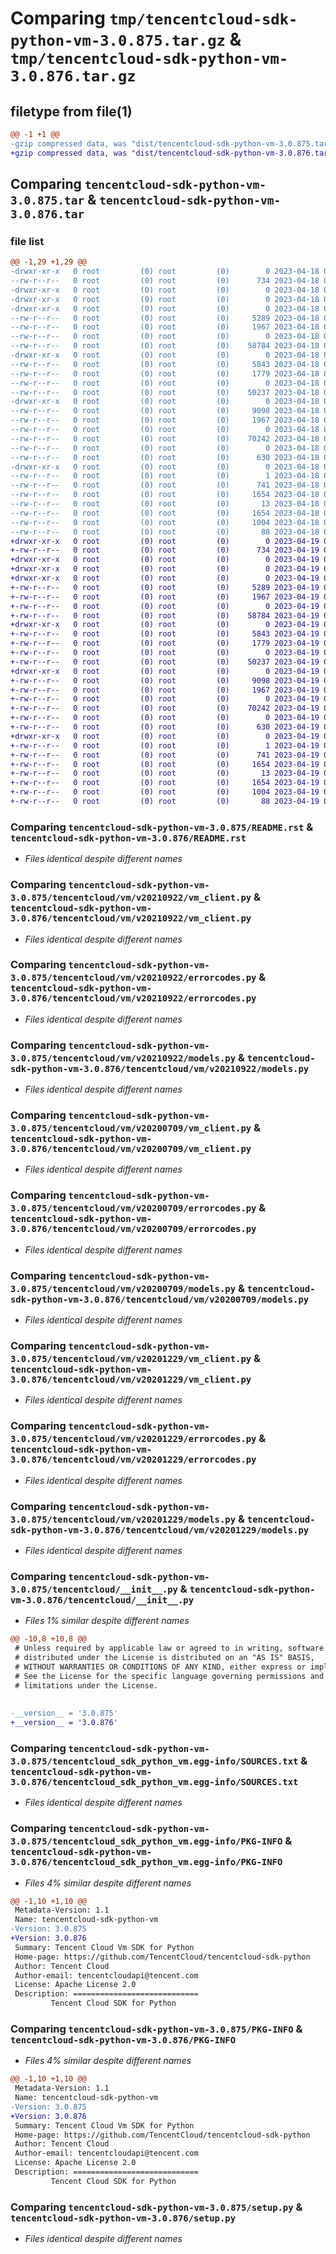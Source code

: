 # Comparing `tmp/tencentcloud-sdk-python-vm-3.0.875.tar.gz` & `tmp/tencentcloud-sdk-python-vm-3.0.876.tar.gz`

## filetype from file(1)

```diff
@@ -1 +1 @@
-gzip compressed data, was "dist/tencentcloud-sdk-python-vm-3.0.875.tar", last modified: Tue Apr 18 01:04:38 2023, max compression
+gzip compressed data, was "dist/tencentcloud-sdk-python-vm-3.0.876.tar", last modified: Wed Apr 19 00:42:37 2023, max compression
```

## Comparing `tencentcloud-sdk-python-vm-3.0.875.tar` & `tencentcloud-sdk-python-vm-3.0.876.tar`

### file list

```diff
@@ -1,29 +1,29 @@
-drwxr-xr-x   0 root         (0) root         (0)        0 2023-04-18 01:04:38.000000 tencentcloud-sdk-python-vm-3.0.875/
--rw-r--r--   0 root         (0) root         (0)      734 2023-04-18 01:04:38.000000 tencentcloud-sdk-python-vm-3.0.875/README.rst
-drwxr-xr-x   0 root         (0) root         (0)        0 2023-04-18 01:04:38.000000 tencentcloud-sdk-python-vm-3.0.875/tencentcloud/
-drwxr-xr-x   0 root         (0) root         (0)        0 2023-04-18 01:04:38.000000 tencentcloud-sdk-python-vm-3.0.875/tencentcloud/vm/
-drwxr-xr-x   0 root         (0) root         (0)        0 2023-04-18 01:04:38.000000 tencentcloud-sdk-python-vm-3.0.875/tencentcloud/vm/v20210922/
--rw-r--r--   0 root         (0) root         (0)     5289 2023-04-18 01:04:38.000000 tencentcloud-sdk-python-vm-3.0.875/tencentcloud/vm/v20210922/vm_client.py
--rw-r--r--   0 root         (0) root         (0)     1967 2023-04-18 01:04:38.000000 tencentcloud-sdk-python-vm-3.0.875/tencentcloud/vm/v20210922/errorcodes.py
--rw-r--r--   0 root         (0) root         (0)        0 2023-04-18 01:04:38.000000 tencentcloud-sdk-python-vm-3.0.875/tencentcloud/vm/v20210922/__init__.py
--rw-r--r--   0 root         (0) root         (0)    58784 2023-04-18 01:04:38.000000 tencentcloud-sdk-python-vm-3.0.875/tencentcloud/vm/v20210922/models.py
-drwxr-xr-x   0 root         (0) root         (0)        0 2023-04-18 01:04:38.000000 tencentcloud-sdk-python-vm-3.0.875/tencentcloud/vm/v20200709/
--rw-r--r--   0 root         (0) root         (0)     5843 2023-04-18 01:04:38.000000 tencentcloud-sdk-python-vm-3.0.875/tencentcloud/vm/v20200709/vm_client.py
--rw-r--r--   0 root         (0) root         (0)     1779 2023-04-18 01:04:38.000000 tencentcloud-sdk-python-vm-3.0.875/tencentcloud/vm/v20200709/errorcodes.py
--rw-r--r--   0 root         (0) root         (0)        0 2023-04-18 01:04:38.000000 tencentcloud-sdk-python-vm-3.0.875/tencentcloud/vm/v20200709/__init__.py
--rw-r--r--   0 root         (0) root         (0)    50237 2023-04-18 01:04:38.000000 tencentcloud-sdk-python-vm-3.0.875/tencentcloud/vm/v20200709/models.py
-drwxr-xr-x   0 root         (0) root         (0)        0 2023-04-18 01:04:38.000000 tencentcloud-sdk-python-vm-3.0.875/tencentcloud/vm/v20201229/
--rw-r--r--   0 root         (0) root         (0)     9098 2023-04-18 01:04:38.000000 tencentcloud-sdk-python-vm-3.0.875/tencentcloud/vm/v20201229/vm_client.py
--rw-r--r--   0 root         (0) root         (0)     1967 2023-04-18 01:04:38.000000 tencentcloud-sdk-python-vm-3.0.875/tencentcloud/vm/v20201229/errorcodes.py
--rw-r--r--   0 root         (0) root         (0)        0 2023-04-18 01:04:38.000000 tencentcloud-sdk-python-vm-3.0.875/tencentcloud/vm/v20201229/__init__.py
--rw-r--r--   0 root         (0) root         (0)    70242 2023-04-18 01:04:38.000000 tencentcloud-sdk-python-vm-3.0.875/tencentcloud/vm/v20201229/models.py
--rw-r--r--   0 root         (0) root         (0)        0 2023-04-18 01:04:38.000000 tencentcloud-sdk-python-vm-3.0.875/tencentcloud/vm/__init__.py
--rw-r--r--   0 root         (0) root         (0)      630 2023-04-18 01:04:38.000000 tencentcloud-sdk-python-vm-3.0.875/tencentcloud/__init__.py
-drwxr-xr-x   0 root         (0) root         (0)        0 2023-04-18 01:04:38.000000 tencentcloud-sdk-python-vm-3.0.875/tencentcloud_sdk_python_vm.egg-info/
--rw-r--r--   0 root         (0) root         (0)        1 2023-04-18 01:04:38.000000 tencentcloud-sdk-python-vm-3.0.875/tencentcloud_sdk_python_vm.egg-info/dependency_links.txt
--rw-r--r--   0 root         (0) root         (0)      741 2023-04-18 01:04:38.000000 tencentcloud-sdk-python-vm-3.0.875/tencentcloud_sdk_python_vm.egg-info/SOURCES.txt
--rw-r--r--   0 root         (0) root         (0)     1654 2023-04-18 01:04:38.000000 tencentcloud-sdk-python-vm-3.0.875/tencentcloud_sdk_python_vm.egg-info/PKG-INFO
--rw-r--r--   0 root         (0) root         (0)       13 2023-04-18 01:04:38.000000 tencentcloud-sdk-python-vm-3.0.875/tencentcloud_sdk_python_vm.egg-info/top_level.txt
--rw-r--r--   0 root         (0) root         (0)     1654 2023-04-18 01:04:38.000000 tencentcloud-sdk-python-vm-3.0.875/PKG-INFO
--rw-r--r--   0 root         (0) root         (0)     1004 2023-04-18 01:04:38.000000 tencentcloud-sdk-python-vm-3.0.875/setup.py
--rw-r--r--   0 root         (0) root         (0)       88 2023-04-18 01:04:38.000000 tencentcloud-sdk-python-vm-3.0.875/setup.cfg
+drwxr-xr-x   0 root         (0) root         (0)        0 2023-04-19 00:42:37.000000 tencentcloud-sdk-python-vm-3.0.876/
+-rw-r--r--   0 root         (0) root         (0)      734 2023-04-19 00:42:37.000000 tencentcloud-sdk-python-vm-3.0.876/README.rst
+drwxr-xr-x   0 root         (0) root         (0)        0 2023-04-19 00:42:37.000000 tencentcloud-sdk-python-vm-3.0.876/tencentcloud/
+drwxr-xr-x   0 root         (0) root         (0)        0 2023-04-19 00:42:37.000000 tencentcloud-sdk-python-vm-3.0.876/tencentcloud/vm/
+drwxr-xr-x   0 root         (0) root         (0)        0 2023-04-19 00:42:37.000000 tencentcloud-sdk-python-vm-3.0.876/tencentcloud/vm/v20210922/
+-rw-r--r--   0 root         (0) root         (0)     5289 2023-04-19 00:42:37.000000 tencentcloud-sdk-python-vm-3.0.876/tencentcloud/vm/v20210922/vm_client.py
+-rw-r--r--   0 root         (0) root         (0)     1967 2023-04-19 00:42:37.000000 tencentcloud-sdk-python-vm-3.0.876/tencentcloud/vm/v20210922/errorcodes.py
+-rw-r--r--   0 root         (0) root         (0)        0 2023-04-19 00:42:37.000000 tencentcloud-sdk-python-vm-3.0.876/tencentcloud/vm/v20210922/__init__.py
+-rw-r--r--   0 root         (0) root         (0)    58784 2023-04-19 00:42:37.000000 tencentcloud-sdk-python-vm-3.0.876/tencentcloud/vm/v20210922/models.py
+drwxr-xr-x   0 root         (0) root         (0)        0 2023-04-19 00:42:37.000000 tencentcloud-sdk-python-vm-3.0.876/tencentcloud/vm/v20200709/
+-rw-r--r--   0 root         (0) root         (0)     5843 2023-04-19 00:42:37.000000 tencentcloud-sdk-python-vm-3.0.876/tencentcloud/vm/v20200709/vm_client.py
+-rw-r--r--   0 root         (0) root         (0)     1779 2023-04-19 00:42:37.000000 tencentcloud-sdk-python-vm-3.0.876/tencentcloud/vm/v20200709/errorcodes.py
+-rw-r--r--   0 root         (0) root         (0)        0 2023-04-19 00:42:37.000000 tencentcloud-sdk-python-vm-3.0.876/tencentcloud/vm/v20200709/__init__.py
+-rw-r--r--   0 root         (0) root         (0)    50237 2023-04-19 00:42:37.000000 tencentcloud-sdk-python-vm-3.0.876/tencentcloud/vm/v20200709/models.py
+drwxr-xr-x   0 root         (0) root         (0)        0 2023-04-19 00:42:37.000000 tencentcloud-sdk-python-vm-3.0.876/tencentcloud/vm/v20201229/
+-rw-r--r--   0 root         (0) root         (0)     9098 2023-04-19 00:42:37.000000 tencentcloud-sdk-python-vm-3.0.876/tencentcloud/vm/v20201229/vm_client.py
+-rw-r--r--   0 root         (0) root         (0)     1967 2023-04-19 00:42:37.000000 tencentcloud-sdk-python-vm-3.0.876/tencentcloud/vm/v20201229/errorcodes.py
+-rw-r--r--   0 root         (0) root         (0)        0 2023-04-19 00:42:37.000000 tencentcloud-sdk-python-vm-3.0.876/tencentcloud/vm/v20201229/__init__.py
+-rw-r--r--   0 root         (0) root         (0)    70242 2023-04-19 00:42:37.000000 tencentcloud-sdk-python-vm-3.0.876/tencentcloud/vm/v20201229/models.py
+-rw-r--r--   0 root         (0) root         (0)        0 2023-04-19 00:42:37.000000 tencentcloud-sdk-python-vm-3.0.876/tencentcloud/vm/__init__.py
+-rw-r--r--   0 root         (0) root         (0)      630 2023-04-19 00:42:37.000000 tencentcloud-sdk-python-vm-3.0.876/tencentcloud/__init__.py
+drwxr-xr-x   0 root         (0) root         (0)        0 2023-04-19 00:42:37.000000 tencentcloud-sdk-python-vm-3.0.876/tencentcloud_sdk_python_vm.egg-info/
+-rw-r--r--   0 root         (0) root         (0)        1 2023-04-19 00:42:37.000000 tencentcloud-sdk-python-vm-3.0.876/tencentcloud_sdk_python_vm.egg-info/dependency_links.txt
+-rw-r--r--   0 root         (0) root         (0)      741 2023-04-19 00:42:37.000000 tencentcloud-sdk-python-vm-3.0.876/tencentcloud_sdk_python_vm.egg-info/SOURCES.txt
+-rw-r--r--   0 root         (0) root         (0)     1654 2023-04-19 00:42:37.000000 tencentcloud-sdk-python-vm-3.0.876/tencentcloud_sdk_python_vm.egg-info/PKG-INFO
+-rw-r--r--   0 root         (0) root         (0)       13 2023-04-19 00:42:37.000000 tencentcloud-sdk-python-vm-3.0.876/tencentcloud_sdk_python_vm.egg-info/top_level.txt
+-rw-r--r--   0 root         (0) root         (0)     1654 2023-04-19 00:42:37.000000 tencentcloud-sdk-python-vm-3.0.876/PKG-INFO
+-rw-r--r--   0 root         (0) root         (0)     1004 2023-04-19 00:42:37.000000 tencentcloud-sdk-python-vm-3.0.876/setup.py
+-rw-r--r--   0 root         (0) root         (0)       88 2023-04-19 00:42:37.000000 tencentcloud-sdk-python-vm-3.0.876/setup.cfg
```

### Comparing `tencentcloud-sdk-python-vm-3.0.875/README.rst` & `tencentcloud-sdk-python-vm-3.0.876/README.rst`

 * *Files identical despite different names*

### Comparing `tencentcloud-sdk-python-vm-3.0.875/tencentcloud/vm/v20210922/vm_client.py` & `tencentcloud-sdk-python-vm-3.0.876/tencentcloud/vm/v20210922/vm_client.py`

 * *Files identical despite different names*

### Comparing `tencentcloud-sdk-python-vm-3.0.875/tencentcloud/vm/v20210922/errorcodes.py` & `tencentcloud-sdk-python-vm-3.0.876/tencentcloud/vm/v20210922/errorcodes.py`

 * *Files identical despite different names*

### Comparing `tencentcloud-sdk-python-vm-3.0.875/tencentcloud/vm/v20210922/models.py` & `tencentcloud-sdk-python-vm-3.0.876/tencentcloud/vm/v20210922/models.py`

 * *Files identical despite different names*

### Comparing `tencentcloud-sdk-python-vm-3.0.875/tencentcloud/vm/v20200709/vm_client.py` & `tencentcloud-sdk-python-vm-3.0.876/tencentcloud/vm/v20200709/vm_client.py`

 * *Files identical despite different names*

### Comparing `tencentcloud-sdk-python-vm-3.0.875/tencentcloud/vm/v20200709/errorcodes.py` & `tencentcloud-sdk-python-vm-3.0.876/tencentcloud/vm/v20200709/errorcodes.py`

 * *Files identical despite different names*

### Comparing `tencentcloud-sdk-python-vm-3.0.875/tencentcloud/vm/v20200709/models.py` & `tencentcloud-sdk-python-vm-3.0.876/tencentcloud/vm/v20200709/models.py`

 * *Files identical despite different names*

### Comparing `tencentcloud-sdk-python-vm-3.0.875/tencentcloud/vm/v20201229/vm_client.py` & `tencentcloud-sdk-python-vm-3.0.876/tencentcloud/vm/v20201229/vm_client.py`

 * *Files identical despite different names*

### Comparing `tencentcloud-sdk-python-vm-3.0.875/tencentcloud/vm/v20201229/errorcodes.py` & `tencentcloud-sdk-python-vm-3.0.876/tencentcloud/vm/v20201229/errorcodes.py`

 * *Files identical despite different names*

### Comparing `tencentcloud-sdk-python-vm-3.0.875/tencentcloud/vm/v20201229/models.py` & `tencentcloud-sdk-python-vm-3.0.876/tencentcloud/vm/v20201229/models.py`

 * *Files identical despite different names*

### Comparing `tencentcloud-sdk-python-vm-3.0.875/tencentcloud/__init__.py` & `tencentcloud-sdk-python-vm-3.0.876/tencentcloud/__init__.py`

 * *Files 1% similar despite different names*

```diff
@@ -10,8 +10,8 @@
 # Unless required by applicable law or agreed to in writing, software
 # distributed under the License is distributed on an "AS IS" BASIS,
 # WITHOUT WARRANTIES OR CONDITIONS OF ANY KIND, either express or implied.
 # See the License for the specific language governing permissions and
 # limitations under the License.
 
 
-__version__ = '3.0.875'
+__version__ = '3.0.876'
```

### Comparing `tencentcloud-sdk-python-vm-3.0.875/tencentcloud_sdk_python_vm.egg-info/SOURCES.txt` & `tencentcloud-sdk-python-vm-3.0.876/tencentcloud_sdk_python_vm.egg-info/SOURCES.txt`

 * *Files identical despite different names*

### Comparing `tencentcloud-sdk-python-vm-3.0.875/tencentcloud_sdk_python_vm.egg-info/PKG-INFO` & `tencentcloud-sdk-python-vm-3.0.876/tencentcloud_sdk_python_vm.egg-info/PKG-INFO`

 * *Files 4% similar despite different names*

```diff
@@ -1,10 +1,10 @@
 Metadata-Version: 1.1
 Name: tencentcloud-sdk-python-vm
-Version: 3.0.875
+Version: 3.0.876
 Summary: Tencent Cloud Vm SDK for Python
 Home-page: https://github.com/TencentCloud/tencentcloud-sdk-python
 Author: Tencent Cloud
 Author-email: tencentcloudapi@tencent.com
 License: Apache License 2.0
 Description: ============================
         Tencent Cloud SDK for Python
```

### Comparing `tencentcloud-sdk-python-vm-3.0.875/PKG-INFO` & `tencentcloud-sdk-python-vm-3.0.876/PKG-INFO`

 * *Files 4% similar despite different names*

```diff
@@ -1,10 +1,10 @@
 Metadata-Version: 1.1
 Name: tencentcloud-sdk-python-vm
-Version: 3.0.875
+Version: 3.0.876
 Summary: Tencent Cloud Vm SDK for Python
 Home-page: https://github.com/TencentCloud/tencentcloud-sdk-python
 Author: Tencent Cloud
 Author-email: tencentcloudapi@tencent.com
 License: Apache License 2.0
 Description: ============================
         Tencent Cloud SDK for Python
```

### Comparing `tencentcloud-sdk-python-vm-3.0.875/setup.py` & `tencentcloud-sdk-python-vm-3.0.876/setup.py`

 * *Files identical despite different names*

